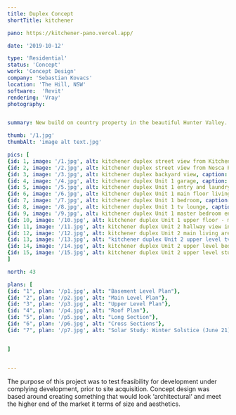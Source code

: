 ```yaml
---
title: Duplex Concept
shortTitle: kitchener

pano: https://kitchener-pano.vercel.app/

date: '2019-10-12'

type: 'Residential'
status: 'Concept'
work: 'Concept Design'
company: 'Sebastian Kovacs'
location: 'The Hill, NSW'
software:  'Revit'
rendering: 'Vray'
photography: 


summary: New build on country property in the beautiful Hunter Valley.

thumb: '/1.jpg'
thumbAlt: 'image alt text.jpg'

pics: [
{id: 1, image: '/1.jpg', alt: kitchener duplex street view from Kitchener Pde looking east, caption: Street view from Kitchener Pde looking east},
{id: 2, image: '/2.jpg', alt: kitchener duplex street view from Nesca Pde looking north, caption: Street view from Nesca Pde looking north},
{id: 3, image: '/3.jpg', alt: kitchener duplex backyard view, caption: Back yard view from rear boundary},
{id: 4, image: '/4.jpg', alt: kitchener duplex Unit 1 garage, caption: Unit 1 garage },
{id: 5, image: '/5.jpg', alt: kitchener duplex Unit 1 entry and laundry, caption: Unit 1 entry and laundry},
{id: 6, image: '/6.jpg', alt: kitchener duplex Unit 1 main floor living area & kitchen, caption: Unit 1 main floor living area & kitchen},
{id: 7, image: '/7.jpg', alt: kitchener duplex Unit 1 bedroom, caption: Unit 1 main floor bedroom},
{id: 8, image: '/8.jpg', alt: kitchener duplex Unit 1 tv lounge, caption:  Unit 1 upper floor tv lounge},
{id: 9, image: '/9.jpg', alt: kitchener duplex Unit 1 master bedroom ensuite, caption: "Unit 1 upper floor - master bedroom ensuite"},
{id: 10, image: '/10.jpg', alt: kitchener duplex Unit 1 upper floor - master bedroom, caption: Unit 1 upper floor - master bedroom},
{id: 11, image: '/11.jpg', alt: kitchener duplex Unit 2 hallway view into main living area, caption: Unit 2 hallway view into the main living area},
{id: 12, image: '/12.jpg', alt: kitchener duplex Unit 2 main living area & kitchen, caption: Unit 2 main living area & kitchen},
{id: 13, image: '/13.jpg', alt: "kitchener duplex Unit 2 upper level tv lounge", caption: "Unit 2 upper level tv lounge, right sliding door is the entry to upper bedroom 3"},
{id: 14, image: '/14.jpg', alt: kitchener duplex Unit 2 upper level bedroom, caption: Unit 2 upper level bedroom with views into the back yard},
{id: 15, image: '/15.jpg', alt: kitchener duplex Unit 2 upper level study, caption: Unit 2 upper level study}
]

north: 43

plans: [
{id: "1", plan: '/p1.jpg', alt: "Basement Level Plan"},
{id: "2", plan: '/p2.jpg', alt: "Main Level Plan"},
{id: "3", plan: '/p3.jpg', alt: "Upper Level Plan"},
{id: "4", plan: '/p4.jpg', alt: "Roof Plan"},
{id: "5", plan: '/p5.jpg', alt: "Long Section"},
{id: "6", plan: '/p6.jpg', alt: "Cross Sections"},
{id: "7", plan: '/p7.jpg', alt: "Solar Study: Winter Solstice (June 21)"},


]


---
```


The purpose of this project was to test feasibility for development under complying development, prior to site acquisition.
Concept design was based around creating something that would look ‘architectural‘ and meet the higher end of the market it terms of size and aesthetics. 
